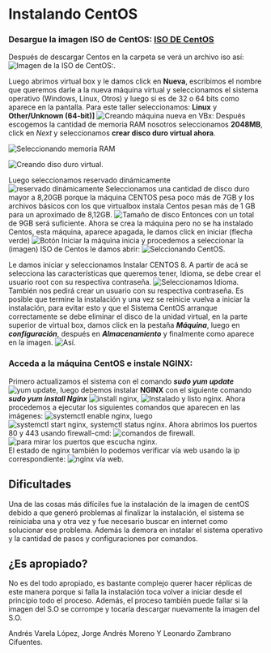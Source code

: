 # Instalando CentOS

### Desargue la imagen ISO de CentOS: [ISO DE CentOS](https://wiki.centos.org/Download)  
Después de descargar Centos en la carpeta se verá un archivo iso así:  
![**Imagen de la ISO de CentOS**:](https://github.com/leonardoZambranoCifuentes/Images-Distribuidos/blob/master/pantalazo%20de%20la%20iso%20de%20Centos.PNG).

Luego abrimos virtual box y le damos click en **Nueva**, escribimos el nombre que queremos darle a la nueva máquina virtual y seleccionamos el sistema operativo (Windows, Linux, Otros) y luego si es de 32 o 64 bits como aparece en la pantalla. Para este taller seleccionamos: **Linux** y **Other/Unknown (64-bit)]** ![Creando máquina nueva en VBx:](https://github.com/leonardoZambranoCifuentes/Images-Distribuidos/blob/master/creando%20m%C3%A1quina%20nueva%20en%20VBX.PNG) Después escogemos la cantidad de memoria RAM nosotros seleccionamos **2048MB**, click en *Next* y seleccionamos **crear disco duro virtual ahora**. 

![Seleccionando memoria RAM](https://github.com/leonardoZambranoCifuentes/Images-Distribuidos/blob/master/seleccionando%20la%20cantidad%20de%20memoria%20RAM.png) 

![**Creando diso duro virtual**](https://github.com/leonardoZambranoCifuentes/Images-Distribuidos/blob/master/crear%20disco%20duro%20virtual.PNG).  

Luego seleccionamos reservado dinámicamente ![reservado dinámicamente](https://github.com/leonardoZambranoCifuentes/Images-Distribuidos/blob/master/reservado%20din%C3%A1micamente.PNG) Seleccionamos una cantidad de disco duro mayor a 8,20GB porque la máquina CENTOS pesa poco más de 7GB y los archivos básicos con los que virtualbox instala Centos pesan más de 1 GB para un aproximado de 8,12GB. ![Tamaño de disco](https://github.com/leonardoZambranoCifuentes/Images-Distribuidos/blob/master/seleccionando%20cantidad%20de%20disco%20duro.PNG) Entonces con un total de 9GB será suficiente. Ahora se crea la máquina pero no se ha instalado Centos, esta máquina, aparece apagada, le damos click en iniciar (flecha verde) ![Botón Iniciar](https://github.com/leonardoZambranoCifuentes/Images-Distribuidos/blob/master/bot%C3%B3n%20verde%20de%20inicio.PNG) la máquina inicia y procedemos a seleccionar la (imagen) ISO de Centos le damos abrir: ![Selccionando CentOS](https://github.com/leonardoZambranoCifuentes/Images-Distribuidos/blob/master/seleccionando%20la%20imagen%20de%20Centos.PNG). 

Le damos iniciar y seleccionamos Instalar CENTOS 8. A partir de acá se selecciona las características que queremos tener, Idioma, se debe crear el usuario root con su respectiva contraseña. ![Seleccionamos Idioma](https://github.com/leonardoZambranoCifuentes/Images-Distribuidos/blob/master/seleccionamos%20idioma.PNG). También nos pedirá crear un usuario con su respectiva contraseña. Es posible que termine la instalación y una vez se reinicie vuelva a iniciar la instalación, para evitar esto y que el Sistema CentOS arranque correctamente se debe eliminar el disco de la unidad virtual, en la parte superior de virtual box, damos click en la pestaña ***Máquina***, luego en ***configuración***, después en ***Almacenamiento*** y finalmente como aparece en la imagen. ![**Así**](https://github.com/leonardoZambranoCifuentes/Images-Distribuidos/blob/master/finalizar%20la%20instalaci%C3%B3n.PNG). 
### Acceda a la máquina CentOS e instale NGINX: ###
Primero actualizamos el sistema con el comando ***sudo yum update*** ![yum update](https://github.com/leonardoZambranoCifuentes/Images-Distribuidos/blob/master/Instalando%20Nginx.PNG), luego debemos instalar **NGINX** con el siguiente comando ***sudo yum install Nginx*** ![install nginx](https://github.com/leonardoZambranoCifuentes/Images-Distribuidos/blob/master/NGINX.PNG), ![Instalado y listo nginx](https://github.com/leonardoZambranoCifuentes/Images-Distribuidos/blob/master/NGINX%202.PNG).
Ahora procedemos a ejecutar los siguientes comandos que aparecen en las imágenes: ![systemctl enable nginx](https://github.com/leonardoZambranoCifuentes/Images-Distribuidos/blob/master/systemctl%20nginx%20service.PNG), luego ![systemctl start nginx, systemctl status nginx](https://github.com/leonardoZambranoCifuentes/Images-Distribuidos/blob/master/start%20and%20status.PNG). Ahora abrimos los puertos 80 y 443 usando firewall-cmd:
![comandos de firewall](https://github.com/leonardoZambranoCifuentes/Images-Distribuidos/blob/master/firewall%20cmd%20service%20http%20completo%201.PNG).
![para mirar los puertos que escucha nginx](https://github.com/leonardoZambranoCifuentes/Images-Distribuidos/blob/master/escuchando%20por%20los%20puertos.PNG).  
El estado de nginx también lo podemos verificar vía web usando la ip correspondiente: ![nginx vía web](https://github.com/leonardoZambranoCifuentes/Images-Distribuidos/blob/master/good%20nginx.PNG).

## Dificultades ##
Una de las cosas más difíciles fue la instalación de la imagen de centOS debido a que generó problemas al finalizar la instalación, el sistema se reiniciaba una y otra vez y fue necesario buscar en internet como solucionar ese problema. Además la demora en instalar el sistema operativo y la cantidad de pasos y configuraciones por comandos.

## ¿Es apropiado? ##
No es del todo apropiado, es bastante complejo querer hacer réplicas de este manera porque si falla la instalación toca volver a iniciar desde el principio todo el proceso. Además, el proceso también puede fallar si la imagen del S.O se corrompe y tocaría descargar nuevamente la imagen del S.O.

Andrés Varela López, Jorge Andrés Moreno Y Leonardo Zambrano Cifuentes.
